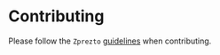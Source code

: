 # Contributing

Please follow the `Zprezto`
[guidelines](https://github.com/sorin-ionescu/prezto/blob/master/CONTRIBUTING.md)
when contributing.
